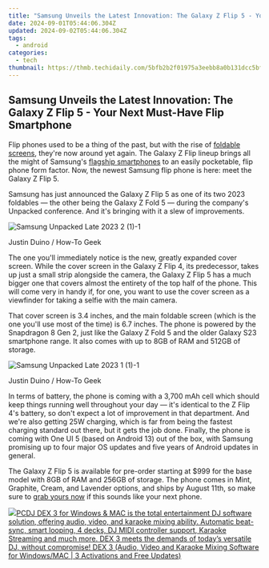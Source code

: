```yaml
---
title: "Samsung Unveils the Latest Innovation: The Galaxy Z Flip 5 - Your Next Must-Have Flip Smartphone"
date: 2024-09-01T05:44:06.304Z
updated: 2024-09-02T05:44:06.304Z
tags:
  - android
categories:
  - tech
thumbnail: https://thmb.techidaily.com/5bfb2b2f01975a3eebb8a0b131dcc5bf0873594ba112a1d8a6d8b08b27b2cbba.jpg
---
```


## Samsung Unveils the Latest Innovation: The Galaxy Z Flip 5 - Your Next Must-Have Flip Smartphone

Flip phones used to be a thing of the past, but with the rise of [foldable screens](https://fox-blue.techidaily.com/step-beyond-reality-reviewing-lgs-virtual-vision-for-2024/), they're now around yet again. The Galaxy Z Flip lineup brings all the might of Samsung's [flagship smartphones](https://twitter-videos.techidaily.com/hot-takes-highlight-twitters-trending-topics-for-2024/) to an easily pocketable, flip phone form factor. Now, the newest Samsung flip phone is here: meet the Galaxy Z Flip 5.

 Samsung has just announced the Galaxy Z Flip 5 as one of its two 2023 foldables — the other being the Galaxy Z Fold 5 — during the company's Unpacked conference. And it's bringing with it a slew of improvements.

![Samsung Unpacked Late 2023 2 (1)-1](https://static1.howtogeekimages.com/wordpress/wp-content/uploads/2023/07/samsung-unpacked-late-2023-2-1-1.jpg) 

Justin Duino / How-To Geek

 The one you'll immediately notice is the new, greatly expanded cover screen. While the cover screen in the Galaxy Z Flip 4, its predecessor, takes up just a small strip alongside the camera, the Galaxy Z Flip 5 has a much bigger one that covers almost the entirety of the top half of the phone. This will come very in handy if, for one, you want to use the cover screen as a viewfinder for taking a selfie with the main camera.

 That cover screen is 3.4 inches, and the main foldable screen (which is the one you'll use most of the time) is 6.7 inches. The phone is powered by the Snapdragon 8 Gen 2, just like the Galaxy Z Fold 5 and the older Galaxy S23 smartphone range. It also comes with up to 8GB of RAM and 512GB of storage.

![Samsung Unpacked Late 2023 1 (1)-1](https://static1.howtogeekimages.com/wordpress/wp-content/uploads/2023/07/samsung-unpacked-late-2023-1-1-1.jpg) 

Justin Duino / How-To Geek

 In terms of battery, the phone is coming with a 3,700 mAh cell which should keep things running well throughout your day — it's identical to the Z Flip 4's battery, so don't expect a lot of improvement in that department. And we're also getting 25W charging, which is far from being the fastest charging standard out there, but it gets the job done. Finally, the phone is coming with One UI 5 (based on Android 13) out of the box, with Samsung promising up to four major OS updates and five years of Android updates in general.

 The Galaxy Z Flip 5 is available for pre-order starting at $999 for the base model with 8GB of RAM and 256GB of storage. The phone comes in Mint, Graphite, Cream, and Lavender options, and ships by August 11th, so make sure to [grab yours now](https://shop-links.co/link/?exclusive=1&publisher_slug=itechdaily19598&url=https%3A%2F%2Fclick.linksynergy.com%2Fdeeplink%3Fid%3D2QzUaswX1as%26mid%3D47773%26u1%3DUUhtgUeUpU904582%26murl%3Dhttps%253A%252F%252Fwww.samsung.com%252Fus%252Fsmartphones%252Fgalaxy-z-flip5%252F) if this sounds like your next phone.

<ins class="adsbygoogle"
     style="display:block"
     data-ad-format="autorelaxed"
     data-ad-client="ca-pub-7571918770474297"
     data-ad-slot="1223367746"></ins>



<ins class="adsbygoogle"
     style="display:block"
     data-ad-client="ca-pub-7571918770474297"
     data-ad-slot="8358498916"
     data-ad-format="auto"
     data-full-width-responsive="true"></ins>



<!-- affiliate ads begin -->
<a href="https://shop.pcdj.com/order/checkout.php?PRODS=4698824&QTY=1&AFFILIATE=108875&CART=1"> <img src="https://secure.avangate.com/images/merchant/47f4b6321e9fd8e8f7326a6adc1a7c1e/products/dex3pro-screenshot-homepage.png" border="0">PCDJ DEX 3 for Windows & MAC is the total entertainment DJ software solution, offering audio, video, and karaoke mixing ability. Automatic beat-sync, smart looping, 4 decks, DJ MIDI controller support, Karaoke Streaming and much more. 
DEX 3 meets the demands of today’s versatile DJ, without compromise! 
DEX 3 (Audio, Video and Karaoke Mixing Software for Windows/MAC | 3 Activations and Free Updates)</a>
<!-- affiliate ads end -->